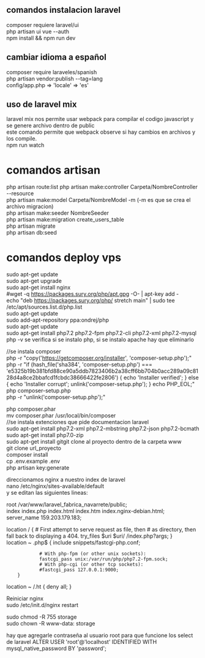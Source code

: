 ## comandos instalacion laravel
composer requiere laravel/ui <br/>
php artisan ui vue --auth <br/>
npm install && npm run dev <br/>

## cambiar idioma a español
composer require laraveles/spanish <br/>
php artisan vendor:publish --tag=lang <br/>
config/app.php => 'locale' => 'es' <br/>

## uso de laravel mix
laravel mix nos permite usar webpack para compilar el codigo javascript y se genere archivo dentro de public <br/>
este comando permite que webpack observe si hay cambios en archivos y los compile. <br/>
npm run watch <br/>

# comandos artisan
php artisan route:list
php artisan make:controller Carpeta/NombreController --resource <br/>
php artisan make:model Carpeta/NombreModel -m (-m es que se crea el archivo migracion) <br/>
php artisan make:seeder NombreSeeder <br/>
php artisan make:migration create_users_table <br/>
php artisan migrate  <br/>
php artisan db:seed <br/>

# comandos deploy vps
sudo apt-get update <br/>
sudo apt-get upgrade <br/>
sudo apt-get install nginx <br/>
#wget -q https://packages.sury.org/php/apt.gpg -O- | apt-key add - <br/>
echo "deb https://packages.sury.org/php/ stretch main" | sudo tee /etc/apt/sources.list.d/php.list <br/>
sudo apt-get update <br/>
sudo add-apt-repository ppa:ondrej/php<br/>
sudo apt-get update<br/>
sudo apt-get install php7.2 php7.2-fpm php7.2-cli php7.2-xml php7.2-mysql<br/>
php -v se verifica si se instalo php, si se instalo apache hay que eliminarlo<br/>

//se instala composer<br/>
php -r "copy('https://getcomposer.org/installer', 'composer-setup.php');"<br/>
php -r "if (hash_file('sha384', 'composer-setup.php') === 'e5325b19b381bfd88ce90a5ddb7823406b2a38cff6bb704b0acc289a09c8128d4a8ce2bbafcd1fcbdc38666422fe2806') { echo 'Installer verified'; } else { echo 'Installer corrupt'; unlink('composer-setup.php'); } echo PHP_EOL;"<br/>
php composer-setup.php<br/>
php -r "unlink('composer-setup.php');"<br/>

php composer.phar<br/>
mv composer.phar /usr/local/bin/composer<br/>
//se instala extenciones que pide documentacion laravel<br/>
sudo apt-get install php7.2-xml php7.2-mbstring php7.2-json php7.2-bcmath<br/>
sudo apt-get install php7.0-zip <br/>
sudo apt-get install gitgit clone al proyecto dentro de la carpeta www<br/>
git clone url_proyecto<br/>
composer install<br/>
cp .env.example .env<br/>
php artisan key:generate<br/>

direccionamos nginx a nuestro index de laravel<br/>
nano /etc/nginx/sites-available/default<br/>
y se editan las siguientes lineas:<br/>

root /var/www/laravel_fabrica_navarrete/public;<br/>
index index.php index.html index.htm index.nginx-debian.html;<br/>
server_name 159.203.179.183;<br/>

location / {
        # First attempt to serve request as file, then
        # as directory, then fall back to displaying a 404.
        try_files $uri $uri/ /index.php?args;
}<br/>
location ~ \.php$ {
                include snippets/fastcgi-php.conf;

                # With php-fpm (or other unix sockets):
                fastcgi_pass unix:/var/run/php/php7.2-fpm.sock;
                # With php-cgi (or other tcp sockets):
                #fastcgi_pass 127.0.0.1:9000;
        }
 location ~ /\.ht {
                deny all;
        }<br/>

Reiniciar nginx<br/>
sudo /etc/init.d/nginx restart<br/>

sudo chmod -R 755 storage<br/>
sudo chown -R www-data: storage<br/>

hay que agregarle contraseña al usuario root para que funcione los select de laravel
ALTER USER 'root'@'localhost' IDENTIFIED WITH mysql_native_password BY 'password';



